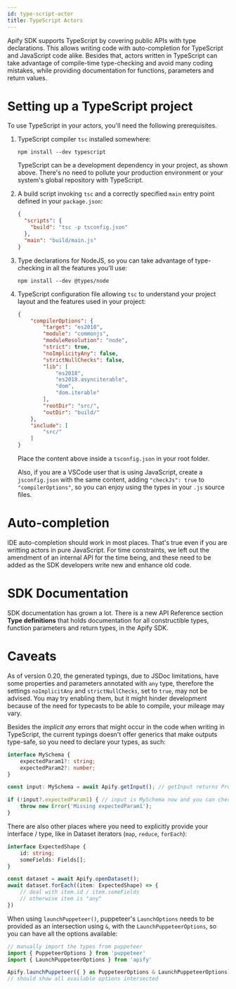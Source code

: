 ```yaml
---
id: type-script-actor
title: TypeScript Actors
---
```


Apify SDK supports TypeScript by covering public APIs with type declarations. This
allows writing code with auto-completion for TypeScript and JavaScript code alike.
Besides that, actors written in TypeScript can take advantage of compile-time
type-checking and avoid many coding mistakes, while providing documentation for
functions, parameters and return values.

Setting up a TypeScript project
=============================

To use TypeScript in your actors, you'll need the following prerequisites.

1. TypeScript compiler `tsc` installed somewhere:

    ```shell script
    npm install --dev typescript
    ```

    TypeScript can be a development dependency in your project, as shown above. There's no
    need to pollute your production environment or your system's global repository
    with TypeScript.

2. A build script invoking `tsc` and a correctly specified `main` entry point defined
   in your `package.json`:

   ```json
   {
     "scripts": {
       "build": "tsc -p tsconfig.json"
     },
     "main": "build/main.js"
   }
   ```

3. Type declarations for NodeJS, so you can take advantage of type-checking in all the features you'll use:

   ```shell script
   npm install --dev @types/node
   ```

4. TypeScript configuration file allowing `tsc` to understand your project layout and
   the features used in your project:

   ```json
   {
       "compilerOptions": {
           "target": "es2018",
           "module": "commonjs",
           "moduleResolution": "node",
           "strict": true,
           "noImplicityAny": false,
           "strictNullChecks": false,
           "lib": [
               "es2018",
               "es2018.asynciterable",
               "dom",
               "dom.iterable"
           ],
           "rootDir": "src/",
           "outDir": "build/"
       },
       "include": [
           "src/"
       ]
   }
   ```

   Place the content above inside a `tsconfig.json` in your root folder.

   Also, if you are a VSCode user that is using JavaScript, create a `jsconfig.json` with the same content, adding `"checkJs": true` to `"compilerOptions"`, so you can enjoy using the types in your `.js` source files.

Auto-completion
==============

IDE auto-completion should work in most places. That's true even if you are writting
actors in pure JavaScript. For time constraints, we left out the amendment of an
internal API for the time being, and these need to be added as the SDK developers write
new and enhance old code.

SDK Documentation
=================

SDK documentation has grown a lot. There is a new API Reference section **Type definitions**
that holds documentation for all constructible types, function parameters and
return types, in the Apify SDK.

Caveats
========

As of version 0.20, the generated typings, due to JSDoc limitations, have some properties
and parameters annotated with `any` type, therefore the settings `noImplicitAny` and `strictNullChecks`, set to `true`, may not be advised. You may try enabling them, but it might hinder development because of the need for typecasts to be able to compile, your mileage may vary.

Besides the _implicit any_ errors that might occur in the code when writing in TypeScript, the
current typings doesn't offer generics that make outputs type-safe, so you need to declare your
types, as such:

```typescript
interface MySchema {
    expectedParam1?: string;
    expectedParam2?: number;
}

const input: MySchema = await Apify.getInput(); // getInput returns Promise<any> here

if (!input?.expectedParam1) { // input is MySchema now and you can check in a type-safe way
    throw new Error('Missing expectedParam1');
}
```

There are also other places where you need to explicitly provide your interface / type, like in Dataset iterators (`map`, `reduce`, `forEach`):

```typescript
interface ExpectedShape {
    id: string;
    someFields: Fields[];
}

const dataset = await Apify.openDataset();
await dataset.forEach((item: ExpectedShape) => {
    // deal with item.id / item.someFields
    // otherwise item is "any"
})
```

When using `launchPuppeteer()`, puppeteer's `LaunchOptions` needs to be
provided as an intersection using `&`, with the `LaunchPuppeteerOptions`,
so you can have all the options available:

```typescript
// manually import the types from puppeteer
import { PuppeteerOptions } from 'puppeteer'
import { LaunchPuppeteerOptions } from 'apify'

Apify.launchPuppeteer({ } as PuppeteerOptions & LaunchPuppeteerOptions)
// should show all available options intersected
```
